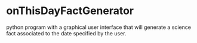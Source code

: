 # onThisDayFactGenerator
python program with a graphical user interface that will generate a science fact associated to the date specified by the user. 
